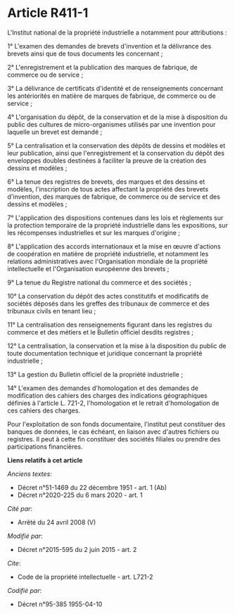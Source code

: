 # Article R411-1

L'Institut national de la propriété industrielle a notamment pour attributions : 

1° L'examen des demandes de brevets d'invention et la délivrance des brevets ainsi que de tous documents les concernant ; 

2° L'enregistrement et la publication des marques de fabrique, de commerce ou de service ; 

3° La délivrance de certificats d'identité et de renseignements concernant les antériorités en matière de marques de
fabrique, de commerce ou de service ; 

4° L'organisation du dépôt, de la conservation et de la mise à disposition du public des cultures de micro-organismes
utilisés par une invention pour laquelle un brevet est demandé ; 

5° La centralisation et la conservation des dépôts de dessins et modèles et leur publication, ainsi que l'enregistrement et
la conservation du dépôt des enveloppes doubles destinées à faciliter la preuve de la création des dessins et modèles ; 

6° La tenue des registres de brevets, des marques et des dessins et modèles, l'inscription de tous actes affectant la
propriété des brevets d'invention, des marques de fabrique, de commerce ou de service et des dessins et modèles ; 

7° L'application des dispositions contenues dans les lois et règlements sur la protection temporaire de la propriété
industrielle dans les expositions, sur les récompenses industrielles et sur les marques d'origine ; 

8° L'application des accords internationaux et la mise en œuvre d'actions de coopération en matière de propriété
industrielle, et notamment les relations administratives avec l'Organisation mondiale de la propriété intellectuelle et
l'Organisation européenne des brevets ; 

9° La tenue du Registre national du commerce et des sociétés ; 

10° La conservation du dépôt des actes constitutifs et modificatifs de sociétés déposés dans les greffes des tribunaux de
commerce et des tribunaux civils en tenant lieu ; 

11° La centralisation des renseignements figurant dans les registres du commerce et des métiers et le Bulletin officiel
desdits registres ; 

12° La centralisation, la conservation et la mise à la disposition du public de toute documentation technique et juridique
concernant la propriété industrielle ; 

13° La gestion du Bulletin officiel de la propriété industrielle ; 

14° L'examen des demandes d'homologation et des demandes de modification des cahiers des charges des indications
géographiques définies à l'article L. 721-2, l'homologation et le retrait d'homologation de ces cahiers des charges. 

Pour l'exploitation de son fonds documentaire, l'institut peut constituer des banques de données, le cas échéant, en liaison
avec d'autres fichiers ou registres. Il peut à cette fin constituer des sociétés filiales ou prendre des participations
financières.

**Liens relatifs à cet article**

_Anciens textes_:

  - Décret n°51-1469 du 22 décembre 1951 - art. 1 (Ab)
  - Décret n°2020-225 du 6 mars 2020 - art. 1

_Cité par_:

  - Arrêté du 24 avril 2008 (V)

_Modifié par_:

  - Décret n°2015-595 du 2 juin 2015 - art. 2

_Cite_:

  - Code de la propriété intellectuelle - art. L721-2

_Codifié par_:

  - Décret n°95-385 1955-04-10
